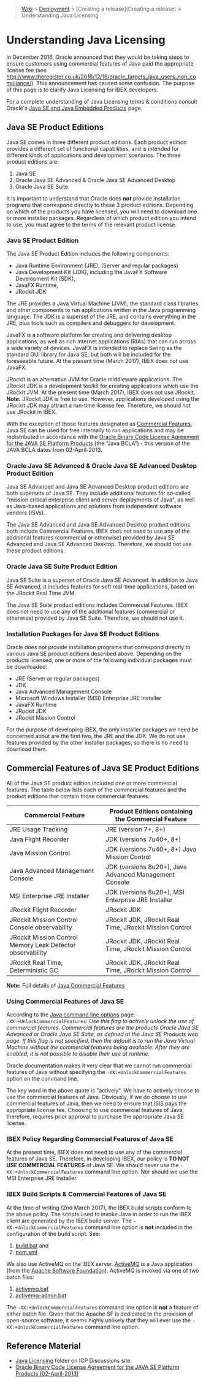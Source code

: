 > [Wiki](Home) > [Deployment](Deployment) > [Creating a release](Creating a release) > Understanding Java Licensing

# Understanding Java Licensing

In December 2016, Oracle announced that they would be taking steps to ensure customers using commercial features of Java paid the appropriate license fee (see http://www.theregister.co.uk/2016/12/16/oracle_targets_java_users_non_compliance/).  This announcement has caused some confusion.  The purpose of this page is to clarify Java Licensing for IBEX developers.

For a complete understanding of Java Licensing terms & conditions consult Oracle's [Java SE and Java Embedded Products](http://www.oracle.com/technetwork/java/javase/terms/products/index.html) page.

## Java SE Product Editions

Java SE comes in three different product editions. Each product edition provides a different set of functional capabilities, and is intended for different kinds of applications and development scenarios.  The three product editions are:

1. Java SE
1. Oracle Java SE Advanced & Oracle Java SE Advanced Desktop
1. Oracle Java SE Suite

It is important to understand that Oracle does _**not**_ provide installation programs that correspond directly to these 3 product editions. Depending on which of the products you have licensed, you will need to download one or more installer packages.  Regardless of which product edition you intend to use, you must agree to the terms of the relevant product license.

### Java SE Product Edition

The Java SE Product Edition includes the following components:

* Java Runtime Environment (JRE), (Server and regular packages)
* Java Development Kit (JDK), including the JavaFX Software Development Kit (SDK),
* JavaFX Runtime,
* JRockit JDK

The JRE provides a Java Virtual Machine (JVM), the standard class libraries and other components to run applications written in the Java programming language.  The JDK is a superset of the JRE, and contains everything in the JRE, plus tools such as compilers and debuggers for development.

JavaFX is a software platform for creating and delivering desktop applications, as well as rich internet applications (RIAs) that can run across a wide variety of devices. JavaFX is intended to replace Swing as the standard GUI library for Java SE, but both will be included for the foreseeable future.  At the present time (March 2017), IBEX does not use JavaFX.

JRockit is an alternative JVM for Oracle middleware applications.  The JRockit JDK is a development toolkit for creating applications which use the JRockit JVM.  At the present time (March 2017), IBEX does not use JRockit.<br>
**Note:** JRockit JDK is free to use.  However, applications developed using the JRockit JDK may attract a run-time license fee.  Therefore, we should not use JRockit in IBEX.

With the exception of those features designated as [Commercial Features](#noteCommFeat), Java SE can be used for free internally to run applications and may be redistributed in accordance with the [Oracle Binary Code License Agreement for the JAVA SE Platform Products](http://www.oracle.com/technetwork/java/javase/documentation/otn-bcl-02april2013-1966219.pdf) (the “Java BCLA”) - this version of the JAVA BCLA dates from 02-April-2013.

### Oracle Java SE Advanced & Oracle Java SE Advanced Desktop Product Edition

Java SE Advanced and Java SE Advanced Desktop product editions are both supersets of Java SE.  They include  additional features for so-called "mission critical enterprise client and server deployments of Java", as well as Java-based applications and solutions from independent software vendors (ISVs).

The Java SE Advanced and Java SE Advanced Desktop product editions both include Commercial Features.  IBEX does not need to use any of the additional features (commercial or otherwise) provided by Java SE Advanced and Java SE Advanced Desktop.  Therefore, we should not use these product editions.

### Oracle Java SE Suite Product Edition

Java SE Suite is a superset of Oracle Java SE Advanced.  In addition to Java SE Advanced, it includes features for soft real-time applications, based on the JRockit Real Time JVM.

The Java SE Suite product editions includes Commercial Features.  IBEX does not need to use any of the additional features (commercial or otherwise) provided by Java SE Suite.  Therefore, we should not use it.

### Installation Packages for Java SE Product Editions
Oracle does not provide installation programs that correspond directly to various Java SE product editions described above. Depending on the products licensed, one or more of the following individual packages must be downloaded:

* JRE (Server or regular packages)
* JDK
* Java Advanced Management Console
* Microsoft Windows Installer (MSI) Enterprise JRE Installer
* JavaFX Runtime
* JRockit JDK
* JRockit Mission Control

For the purpose of developing IBEX, the only installer packages we need be concerned about are the first two, the JRE and the JDK.  We do not use features provided by the other installer packages, so there is no need to download them.

<a name="noteCommFeat"></a>
## Commercial Features of Java SE Product Editions

All of the Java SE product edition included one or more commercial features.  The table below lists each of the commercial features and the product editions that contain those commercial features.

Commercial Feature | Product Editions containing the Commercial Feature 
------------------ | -------------------------------------------------- 
JRE Usage Tracking | JRE (version 7+, 8+)
Java Flight Recorder | JDK (versions 7u40+, 8+)
Java Mission Control | JDK (versions 7u40+, 8+) Java Mission Control
Java Advanced Management Console | JDK (versions 8u20+), Java Advanced Management Console
MSI Enterprise JRE Installer | JDK (versions 8u20+), MSI Enterprise JRE Installer
JRockit Flight Recorder | JRockit JDK 
JRockit Mission Control Console observability | JRockit JDK, JRockit Real Time, JRockit Mission Control
JRockit Mission Control Memory Leak Detector observability | JRockit JDK, JRockit Real Time, JRockit Mission Control 
JRockit Real Time, Deterministic GC | JRockit JDK, JRockit Real Time, JRockit Mission Control 

**Note:** Full details of [Java Commercial Features](http://www.oracle.com/technetwork/java/javase/terms/products/index.html)

### Using Commercial Features of Java SE

According to the [Java command line options](http://docs.oracle.com/javase/7/docs/technotes/tools/windows/java.html) page:  <br> 
``-XX:+UnlockCommercialFeatures``: _Use this flag to actively unlock the use of commercial features. Commercial features are the products Oracle Java SE Advanced or Oracle Java SE Suite, as defined at the Java SE Products web page.  If this flag is not specified, then the default is to run the Java Virtual Machine without the commercial features being available. After they are enabled, it is not possible to disable their use at runtime._

Oracle documentation makes it very clear that we cannot run commercial features of Java without specifying 
the ``-XX:+UnlockCommercialFeatures`` option on the command line.  

The key word in the above quote is "actively".  We have to actively choose to use the commercial features of Java.  Obviously, if we do choose to use commercial features of Java, then we need to ensure that ISIS pays the appropriate license fee.  Choosing to use commercial features of Java, therefore, requires prior approval to purchase the appropriate Java SE license.

### IBEX Policy Regarding Commercial Features of Java SE 

At the present time, IBEX does not need to use any of the commercial features of Java SE.  Therefore, in developing IBEX, our policy is **TO NOT USE COMMERCIAL FEATURES** of Java SE.  We should never use the ``-XX:+UnlockCommercialFeatures`` command line option.  Nor should we use the MSI Enterprise JRE Installer.

### IBEX Build Scripts & Commercial Features of Java SE

At the time of writing (2nd March 2017), the IBEX build scripts conform to the above policy.  The scripts used to invoke Java in order to run the IBEX client are generated by the IBEX build server.  The ``-XX:+UnlockCommercialFeatures`` command line option is **not** included in the configuration of the build script.  See:

1. [build.bat](https://github.com/ISISComputingGroup/ibex_gui/blob/master/build/build.bat) and
1. [pom.xml](https://github.com/ISISComputingGroup/ibex_gui/blob/master/base/uk.ac.stfc.isis.ibex.client.tycho.parent/pom.xml)

We also use ActiveMQ on the IBEX server.  [ActiveMQ](http://activemq.apache.org/) is a Java application (from the [Apache Software Foundation](http://www.apache.org/)).  ActiveMQ is invoked via one of two batch files:

1. [activemq.bat](https://github.com/ISISComputingGroup/EPICS-ActiveMQ/blob/master/bin/activemq.bat)
1. [activemq-admin.bat](https://github.com/ISISComputingGroup/EPICS-ActiveMQ/blob/master/bin/activemq-admin.bat)

The ``-XX:+UnlockCommercialFeatures`` command line option is **not** a feature of either batch file. Given that the Apache SF is dedicated to the provision of open-source software, it seems highly unlikely that they will ever use 
the ``-XX:+UnlockCommercialFeatures`` command line option.

## Reference Material
* [Java Licensing](http://www.facilities.rl.ac.uk/isis/computing/ICPdiscussions/Forms/AllItems.aspx?RootFolder=%2Fisis%2Fcomputing%2FICPdiscussions%2FJava%20Licensing&FolderCTID=0x01200027AD8F05966A2748B3B04C98BB5B442B&View={F2C33C51-70E6-4343-B937-2C59A2568306}) folder on ICP Discussions site.
* [Oracle Binary Code License Agreement for the JAVA SE Platform Products (02-April-2013)](http://www.oracle.com/technetwork/java/javase/documentation/otn-bcl-02april2013-1966219.pdf)